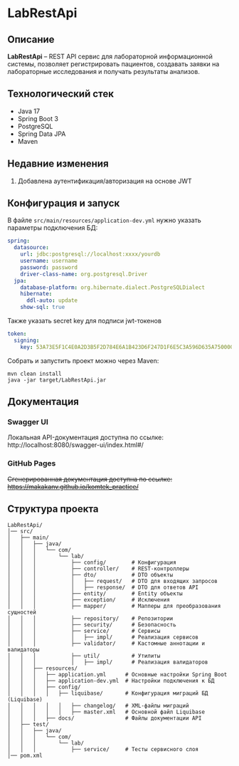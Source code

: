 # LabRestApi

## Описание  
**LabRestApi** – REST API сервис для лабораторной информационной системы, позволяет регистрировать пациентов, создавать заявки на лабораторные исследования и получать результаты анализов.

## Технологический стек
* Java 17
* Spring Boot 3
* PostgreSQL
* Spring Data JPA
* Maven  

## Недавние изменения
1. Добавлена аутентификация/авторизация на основе JWT

## Конфигурация и запуск 
В файле `src/main/resources/application-dev.yml` нужно указать параметры подключения БД:  

```yaml
spring:
  datasource:
    url: jdbc:postgresql://localhost:xxxx/yourdb
    username: username
    password: password
    driver-class-name: org.postgresql.Driver
  jpa:
    database-platform: org.hibernate.dialect.PostgreSQLDialect
    hibernate:
      ddl-auto: update
    show-sql: true
```

Также указать secret key для подписи jwt-токенов

```yaml
token:
  signing:
    key: 53A73E5F1C4E0A2D3B5F2D784E6A1B423D6F247D1F6E5C3A596D635A75000000
```

Собрать и запустить проект можно через Maven:
```
mvn clean install
java -jar target/LabRestApi.jar
```

## Документация

### Swagger UI
Локальная API-документация доступна по ссылке:
http://localhost:8080/swagger-ui/index.html#/

### GitHub Pages
~~Сгенерированная документация доступна по ссылке: 
https://makakanv.github.io/komtek_practice/~~

## Структура проекта

```
LabRestApi/
│── src/
│   ├── main/
│   │   ├── java/
│   │   │   └── com/
│   │   │       └── lab/
│   │   │           ├── config/        # Конфигурация
│   │   │           ├── controller/    # REST-контроллеры
│   │   │           ├── dto/           # DTO объекты
│   │   │           │   ├── request/   # DTO для входящих запросов
│   │   │           │   ├── response/  # DTO для ответов API
│   │   │           ├── entity/        # Entity объекты
│   │   │           ├── exception/     # Исключения
│   │   │           ├── mapper/        # Мапперы для преобразования сущностей
│   │   │           ├── repository/    # Репозитории
│   │   │           ├── security/      # Безопасность
│   │   │           ├── service/       # Сервисы
│   │   │           │   ├── impl/      # Реализация сервисов
│   │   │           ├── validator/     # Кастомные аннотации и валидаторы
│   │   │           ├── util/          # Утилиты
│   │   │           │   ├── impl/      # Реализация валидаторов
│   │   ├── resources/
│   │   │   ├── application.yml      # Основные настройки Spring Boot
│   │   │   ├── application-dev.yml  # Настройки подключения к БД
│   │   │   ├── config/
│   │   │   │   ├── liquibase/       # Конфигурация миграций БД (Liquibase)
│   │   │   │   │   ├── changelog/   # XML-файлы миграций
│   │   │   │   │   ├── master.xml   # Основной файл Liquibase
│   │   │   ├── docs/                # Файлы документации API 
│   ├── test/
│   │   ├── java/
│   │   │   └── com/
│   │   │       └── lab/
│   │   │           ├── service/     # Тесты сервисного слоя
│── pom.xml
```

